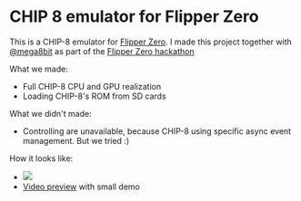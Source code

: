 CHIP 8 emulator for Flipper Zero
================================

This is a CHIP-8 emulator for [Flipper Zero](https://flipperzero.one/). I made this project together with [@mega8bit](https://github.com/mega8bit)
as part of the [Flipper Zero hackathon](https://habr.com/ru/company/flipperdevices/blog/595325/)

What we made:
+ Full CHIP-8 CPU and GPU realization
+ Loading CHIP-8's ROM from SD cards

What we didn't made:
+ Controlling are unavailable, because CHIP-8 using specific async event management. But we tried :)

How it looks like:

+ ![](https://db3pap002files.storage.live.com/y4maA8E4vAYfhDfvSW2OhnVrYQvw6LoZHfIv1zsyXg34hre387S-qRHZ9MEAy0XZ45Qp00I7lXyrM3TV2gHRtWfFy8NZlB4nltG2u5D3Ybw1Zkx6Th4hjmuXtS5f6FbKnW90xPQ1ojQTnc0gewHlpB-BHBpPLlfo6I-mzMJHoRbJCG5Xb23qWKtalfzPsuK8x0-?width=660&height=495&cropmode=none) 
+ [Video preview](https://onedrive.live.com/embed?cid=B7A595B5466F919F&resid=b7a595b5466f919f%2117640&authkey=ANHBuYHgmFSpv_s) with small demo
